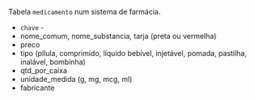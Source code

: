 Tabela `medicamento` num sistema de farmácia.

* `chave` -
* nome_comum, nome_substancia, tarja (preta ou vermelha)
* preco
* tipo (pílula, comprimido, líquido bebível, injetável, pomada, pastilha, inalável, bombinha)
* qtd_por_caixa
* unidade_medida (g, mg, mcg, ml)
* fabricante